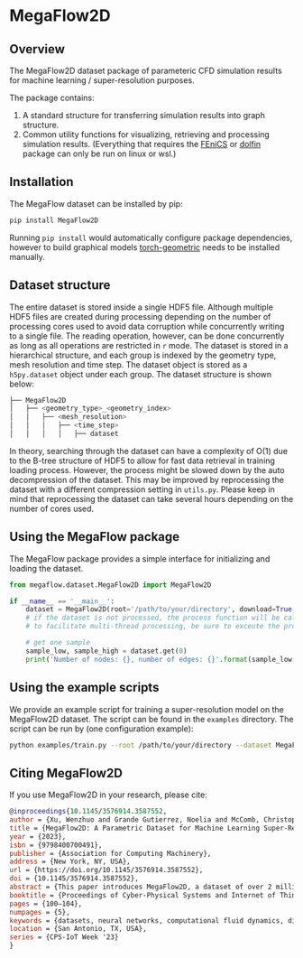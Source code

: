 # MegaFlow2D
 

## Overview
The MegaFlow2D dataset package of parameteric CFD simulation results for machine learning / super-resolution purposes.

The package contains:
1. A standard structure for transferring simulation results into graph structure.
2. Common utility functions for visualizing, retrieving and processing simulation results. (Everything that requires the [FEniCS](https://fenicsproject.org/) or [dolfin](https://github.com/FEniCS/dolfinx) package can only be run on linux or wsl.)

## Installation
The MegaFlow dataset can be installed by pip:
```bash
pip install MegaFlow2D
```

Running `pip install` would automatically configure package dependencies, however to build graphical models [torch-geometric](https://pytorch-geometric.readthedocs.io/en/latest/) needs to be installed manually.

## Dataset structure
The entire dataset is stored inside a single HDF5 file. Although multiple HDF5 files are created during processing depending on the number of processing cores used to avoid data corruption while concurrently writing to a single file. The reading operation, however, can be done concurrently as long as all operations are restricted in `r` mode. The dataset is stored in a hierarchical structure, and each group is indexed by the geometry type, mesh resolution and time step. The dataset object is stored as a `h5py.dataset` object under each group. The dataset structure is shown below:
```bash
├── MegaFlow2D
│   ├── <geometry_type>_<geometry_index>
│   │   ├── <mesh_resolution>
│   │   │   ├── <time_step>
│   │   │   │   ├── dataset

```
In theory, searching through the dataset can have a complexity of O(1) due to the B-tree structure of HDF5 to allow for fast data retrieval in training loading process. However, the process might be slowed down by the auto decompression of the dataset. This may be improved by reprocessing the dataset with a different compression setting in `utils.py`. Please keep in mind that reprocessing the dataset can take several hours depending on the number of cores used.

## Using the MegaFlow package

The MegaFlow package provides a simple interface for initializing and loading the dataset. 

```py
from megaflow.dataset.MegaFlow2D import MegaFlow2D

if __name__ == '__main__':
    dataset = MegaFlow2D(root='/path/to/your/directory', download=True, transform='normalize', pre_transform=None, split_scheme='mixed', split_ratio=0.8)
    # if the dataset is not processed, the process function will be called automatically. 
    # to facilitate multi-thread processing, be sure to exceute the process function in '__main__'.

    # get one sample
    sample_low, sample_high = dataset.get(0)
    print('Number of nodes: {}, number of edges: {}'.format(sample_low.num_nodes, sample_low.num_edges))
```

## Using the example scripts
We provide an example script for training a super-resolution model on the MegaFlow2D dataset. The script can be found in the `examples` directory. The script can be run by (one configuration example):
```bash
python examples/train.py --root /path/to/your/directory --dataset MegaFlow2D --tranform normalize --model FlowMLError --epochs 100 --batch_size 32 
```

## Citing MegaFlow2D
If you use MegaFlow2D in your research, please cite:
```bibtex
@inproceedings{10.1145/3576914.3587552,
author = {Xu, Wenzhuo and Grande Gutierrez, Noelia and McComb, Christopher},
title = {MegaFlow2D: A Parametric Dataset for Machine Learning Super-Resolution in Computational Fluid Dynamics Simulations},
year = {2023},
isbn = {9798400700491},
publisher = {Association for Computing Machinery},
address = {New York, NY, USA},
url = {https://doi.org/10.1145/3576914.3587552},
doi = {10.1145/3576914.3587552},
abstract = {This paper introduces MegaFlow2D, a dataset of over 2 million snapshots of parameterized 2D fluid dynamics simulations of 3000 different external flow and internal flow configurations. It’s worth noting that, simulation results on both low and high mesh resolutions are provided to facilitate the training of machine learning (ML) models for super-resolution purposes. This is the first large-scale multi-fidelity fluid dynamics dataset ever provided. We build the entire data generation and simulation workflow on open-source and efficient interfaces that can be utilized for a variety of data samples according to the user’s specific needs. Finally, we provide a use case to demonstrate the potential value of the MegaFlow2D dataset in applications related to error correction.},
booktitle = {Proceedings of Cyber-Physical Systems and Internet of Things Week 2023},
pages = {100–104},
numpages = {5},
keywords = {datasets, neural networks, computational fluid dynamics, discretization error},
location = {San Antonio, TX, USA},
series = {CPS-IoT Week '23}
}
```
